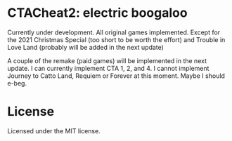 # CTACheat2: electric boogaloo
Currently under development. All original games implemented.
Except for the 2021 Christmas Special (too short to be worth the effort) and Trouble in Love Land (probably will be added in the next update)

A couple of the remake (paid games) will be implemented in the next update. 
I can currently implement CTA 1, 2, and 4. I cannot implement Journey to Catto Land, Requiem or Forever at this moment.
Maybe I should e-beg.

# License
Licensed under the MIT license.

